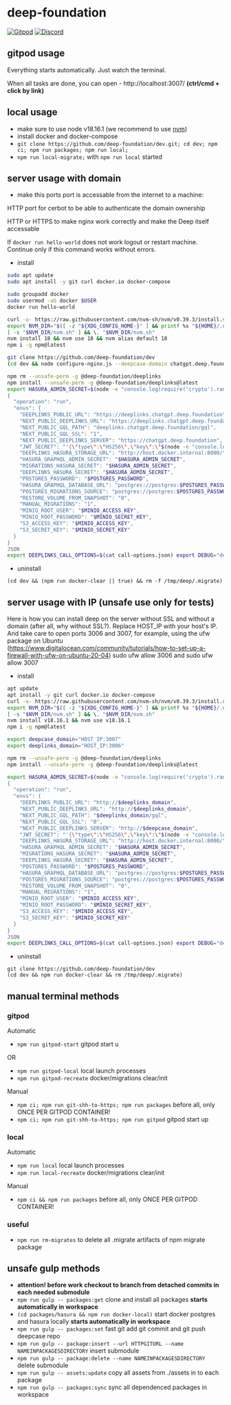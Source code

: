 # deep-foundation

[![Gitpod](https://img.shields.io/badge/Gitpod-ready--to--code-blue?logo=gitpod)](https://gitpod.io/#https://github.com/deep-foundation/dev) 
[![Discord](https://badgen.net/badge/icon/discord?icon=discord&label&color=purple)](https://discord.gg/deep-foundation)

## gitpod usage

Everything starts automatically. Just watch the terminal.

When all tasks are done, you can open - http://localhost:3007/ **(ctrl/cmd + click by link)**


## local usage

- make sure to use node v18.16.1 (we recommend to use [nvm](https://github.com/nvm-sh/nvm#installing-and-updating))
- install docker and docker-compose
- `git clone https://github.com/deep-foundation/dev.git; cd dev; npm ci; npm run packages; npm run local;`
- `npm run local-migrate;` with `npm run local` started

## server usage with domain

- make this ports port is accessable from the internet to a machine:
  
HTTP port for cerbot to be able to authenticate the domain ownership

HTTP or HTTPS to make nginx work correctly and make the Deep itself accessable

If `docker run hello-world` does not work logout or restart machine. Continue only if this command works without errors.

- install

```sh
sudo apt update
sudo apt install -y git curl docker.io docker-compose

sudo groupadd docker
sudo usermod -aG docker $USER
docker run hello-world

curl -o- https://raw.githubusercontent.com/nvm-sh/nvm/v0.39.3/install.sh | bash
export NVM_DIR="$([ -z "${XDG_CONFIG_HOME-}" ] && printf %s "${HOME}/.nvm" || printf %s "${XDG_CONFIG_HOME}/nvm")"
[ -s "$NVM_DIR/nvm.sh" ] && \. "$NVM_DIR/nvm.sh"
nvm install 18 && nvm use 18 && nvm alias default 18
npm i -g npm@latest

git clone https://github.com/deep-foundation/dev
(cd dev && node configure-nginx.js --deepcase-domain chatgpt.deep.foundation --deeplinks-domain deeplinks.chatgpt.deep.foundation --certbot-email drakonard@gmail.com)

npm rm --unsafe-perm -g @deep-foundation/deeplinks
npm install --unsafe-perm -g @deep-foundation/deeplinks@latest
export HASURA_ADMIN_SECRET=$(node -e "console.log(require('crypto').randomBytes(24).toString('hex'));") && export POSTGRES_PASSWORD=$(node -e "console.log(require('crypto').randomBytes(24).toString('hex'));") && export MINIO_ACCESS_KEY=$(node -e "console.log(require('crypto').randomBytes(24).toString('hex'));") && export MINIO_SECRET_KEY=$(node -e "console.log(require('crypto').randomBytes(24).toString('hex'));"); tee call-options.json << JSON
{
  "operation": "run",
  "envs": {
    "DEEPLINKS_PUBLIC_URL": "https://deeplinks.chatgpt.deep.foundation",
    "NEXT_PUBLIC_DEEPLINKS_URL": "https://deeplinks.chatgpt.deep.foundation",
    "NEXT_PUBLIC_GQL_PATH": "deeplinks.chatgpt.deep.foundation/gql",
    "NEXT_PUBLIC_GQL_SSL": "1",
    "NEXT_PUBLIC_DEEPLINKS_SERVER": "https://chatgpt.deep.foundation",
    "JWT_SECRET": "'{\"type\":\"HS256\",\"key\":\"$(node -e "console.log(require('crypto').randomBytes(50).toString('base64'));")\"}'",
    "DEEPLINKS_HASURA_STORAGE_URL": "http://host.docker.internal:8000/",
    "HASURA_GRAPHQL_ADMIN_SECRET": "$HASURA_ADMIN_SECRET",
    "MIGRATIONS_HASURA_SECRET": "$HASURA_ADMIN_SECRET",
    "DEEPLINKS_HASURA_SECRET": "$HASURA_ADMIN_SECRET",
    "POSTGRES_PASSWORD": "$POSTGRES_PASSWORD",
    "HASURA_GRAPHQL_DATABASE_URL": "postgres://postgres:$POSTGRES_PASSWORD@postgres:5432/postgres",
    "POSTGRES_MIGRATIONS_SOURCE": "postgres://postgres:$POSTGRES_PASSWORD@host.docker.internal:5432/postgres?sslmode=disable",
    "RESTORE_VOLUME_FROM_SNAPSHOT": "0",
    "MANUAL_MIGRATIONS": "1",
    "MINIO_ROOT_USER": "$MINIO_ACCESS_KEY",
    "MINIO_ROOT_PASSWORD": "$MINIO_SECRET_KEY",
    "S3_ACCESS_KEY": "$MINIO_ACCESS_KEY",
    "S3_SECRET_KEY": "$MINIO_SECRET_KEY"
  }
}
JSON
export DEEPLINKS_CALL_OPTIONS=$(cat call-options.json) export DEBUG="deeplinks:engine:*,deeplinks:migrations:*"; deeplinks
```

- uninstall
```
(cd dev && (npm run docker-clear || true) && rm -f /tmp/deep/.migrate)
```

## server usage with IP (unsafe use only for tests)

Here is how you can install deep on the server without SSL and without a domain (after all, why without SSL?).
Replace HOST_IP with your host's IP.
And take care to open ports 3006 and 3007, for example, using the ufw package on Ubuntu (https://www.digitalocean.com/community/tutorials/how-to-set-up-a-firewall-with-ufw-on-ubuntu-20-04) sudo ufw allow 3006 and sudo ufw allow 3007

- install

```sh
apt update
apt install -y git curl docker.io docker-compose
curl -o- https://raw.githubusercontent.com/nvm-sh/nvm/v0.39.3/install.sh | bash
export NVM_DIR="$([ -z "${XDG_CONFIG_HOME-}" ] && printf %s "${HOME}/.nvm" || printf %s "${XDG_CONFIG_HOME}/nvm")"
[ -s "$NVM_DIR/nvm.sh" ] && \. "$NVM_DIR/nvm.sh"
nvm install v18.16.1 && nvm use v18.16.1
npm i -g npm@latest

export deepcase_domain="HOST_IP:3007"
export deeplinks_domain="HOST_IP:3006"

npm rm --unsafe-perm -g @deep-foundation/deeplinks
npm install --unsafe-perm -g @deep-foundation/deeplinks@latest

export HASURA_ADMIN_SECRET=$(node -e "console.log(require('crypto').randomBytes(24).toString('hex'));") && export POSTGRES_PASSWORD=$(node -e "console.log(require('crypto').randomBytes(24).toString('hex'));") && export MINIO_ACCESS_KEY=$(node -e "console.log(require('crypto').randomBytes(24).toString('hex'));") && export MINIO_SECRET_KEY=$(node -e "console.log(require('crypto').randomBytes(24).toString('hex'));"); tee call-options.json << JSON
{
  "operation": "run",
  "envs": {
    "DEEPLINKS_PUBLIC_URL": "http://$deeplinks_domain",
    "NEXT_PUBLIC_DEEPLINKS_URL": "http://$deeplinks_domain",
    "NEXT_PUBLIC_GQL_PATH": "$deeplinks_domain/gql",
    "NEXT_PUBLIC_GQL_SSL": "0",
    "NEXT_PUBLIC_DEEPLINKS_SERVER": "http://$deepcase_domain",
    "JWT_SECRET": "'{\"type\":\"HS256\",\"key\":\"$(node -e "console.log(require('crypto').randomBytes(50).toString('base64'));")\"}'",
    "DEEPLINKS_HASURA_STORAGE_URL": "http://host.docker.internal:8000/",
    "HASURA_GRAPHQL_ADMIN_SECRET": "$HASURA_ADMIN_SECRET",
    "MIGRATIONS_HASURA_SECRET": "$HASURA_ADMIN_SECRET",
    "DEEPLINKS_HASURA_SECRET": "$HASURA_ADMIN_SECRET",
    "POSTGRES_PASSWORD": "$POSTGRES_PASSWORD",
    "HASURA_GRAPHQL_DATABASE_URL": "postgres://postgres:$POSTGRES_PASSWORD@postgres:5432/postgres",
    "POSTGRES_MIGRATIONS_SOURCE": "postgres://postgres:$POSTGRES_PASSWORD@host.docker.internal:5432/postgres?sslmode=disable",
    "RESTORE_VOLUME_FROM_SNAPSHOT": "0",
    "MANUAL_MIGRATIONS": "1",
    "MINIO_ROOT_USER": "$MINIO_ACCESS_KEY",
    "MINIO_ROOT_PASSWORD": "$MINIO_SECRET_KEY",
    "S3_ACCESS_KEY": "$MINIO_ACCESS_KEY",
    "S3_SECRET_KEY": "$MINIO_SECRET_KEY"
  }
}
JSON
export DEEPLINKS_CALL_OPTIONS=$(cat call-options.json) export DEBUG="deeplinks:engine:*,deeplinks:migrations:*"; deeplinks
```

- uninstall
```
git clone https://github.com/deep-foundation/dev
(cd dev && npm run docker-clear && rm /tmp/deep/.migrate)
```

## manual terminal methods

### gitpod

Automatic

- `npm run gitpod-start` gitpod start u

OR

- `npm run gitpod-local` local launch processes
- `npm run gitpod-recreate` docker/migrations clear/init

Manual

- `npm ci; npm run git-shh-to-https; npm run packages` before all, only ONCE PER GITPOD CONTAINER!
- `npm ci; npm run git-shh-to-https; npm run gitpod` gitpod start up

### local

Automatic

- `npm run local` local launch processes
- `npm run local-recreate` docker/migrations clear/init

Manual

- `npm ci && npm run packages` before all, only ONCE PER GITPOD CONTAINER!

### useful

- `npm run rm-migrates` to delete all .migrate artifacts of npm migrate package

## unsafe gulp methods

- **attention! before work checkout to branch from detached commits in each needed submodule**
- `npm run gulp -- packages:get` clone and install all packages **starts automatically in workspace**
- `(cd packages/hasura && npm run docker-local)` start docker postgres and hasura locally **starts automatically in workspace**
- `npm run gulp -- packages:set` fast git add git commit and git push deepcase repo
- `npm run gulp -- package:insert --url HTTPGITURL --name NAMEINPACKAGESDIRECTORY` insert submodule
- `npm run gulp -- package:delete --name NAMEINPACKAGESDIRECTORY` delete submodule
- `npm run gulp -- assets:update` copy all assets from ./assets in to each package
- `npm run gulp -- packages:sync` sync all dependenced packages in workspace
